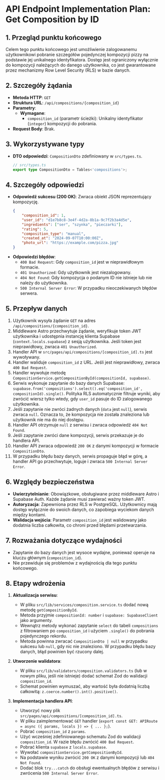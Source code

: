 # API Endpoint Implementation Plan: Get Composition by ID

## 1. Przegląd punktu końcowego
Celem tego punktu końcowego jest umożliwienie zalogowanemu użytkownikowi pobranie szczegółów pojedynczej kompozycji pizzy na podstawie jej unikalnego identyfikatora. Dostęp jest ograniczony wyłącznie do kompozycji należących do danego użytkownika, co jest gwarantowane przez mechanizmy Row Level Security (RLS) w bazie danych.

## 2. Szczegóły żądania
- **Metoda HTTP**: `GET`
- **Struktura URL**: `/api/compositions/{composition_id}`
- **Parametry**:
  - **Wymagane**:
    - `composition_id` (parametr ścieżki): Unikalny identyfikator (`integer`) kompozycji do pobrania.
- **Request Body**: Brak.

## 3. Wykorzystywane typy
- **DTO odpowiedzi**: `CompositionDto` zdefiniowany w `src/types.ts`.
  ```typescript
  // src/types.ts
  export type CompositionDto = Tables<'compositions'>;
  ```

## 4. Szczegóły odpowiedzi
- **Odpowiedź sukcesu (200 OK)**: Zwraca obiekt JSON reprezentujący kompozycję.
  ```json
  {
      "composition_id": 1,
      "user_id": "d1e7b8c8-3e4f-4d2a-8b1a-9c7f2b3a4d5e",
      "ingredients": ["ser", "szynka", "pieczarki"],
      "rating": 5,
      "composition_type": "manual",
      "created_at": "2024-09-07T10:00:00Z",
      "photo_url": "https://example.com/pizza.jpg"
  }
  ```
- **Odpowiedzi błędów**:
  - `400 Bad Request`: Gdy `composition_id` jest w nieprawidłowym formacie.
  - `401 Unauthorized`: Gdy użytkownik jest niezalogowany.
  - `404 Not Found`: Gdy kompozycja o podanym ID nie istnieje lub nie należy do użytkownika.
  - `500 Internal Server Error`: W przypadku nieoczekiwanych błędów serwera.

## 5. Przepływ danych
1. Użytkownik wysyła żądanie `GET` na adres `/api/compositions/{composition_id}`.
2. Middleware Astro przechwytuje żądanie, weryfikuje token JWT użytkownika i udostępnia instancję klienta Supabase (`context.locals.supabase`) z sesją użytkownika. Jeśli token jest nieprawidłowy, zwraca `401 Unauthorized`.
3. Handler API w `src/pages/api/compositions/[composition_id].ts` jest wywoływany.
4. Handler waliduje `composition_id` z URL. Jeśli jest nieprawidłowy, zwraca `400 Bad Request`.
5. Handler wywołuje metodę `CompositionService.getCompositionById(compositionId, supabase)`.
6. Serwis wykonuje zapytanie do bazy danych Supabase: `supabase.from('compositions').select().eq('composition_id', compositionId).single()`. Polityka RLS automatycznie filtruje wyniki, aby zwrócić wiersz tylko wtedy, gdy `user_id` pasuje do ID zalogowanego użytkownika.
7. Jeśli zapytanie nie zwróci żadnych danych (`data` jest `null`), serwis zwraca `null`. Oznacza to, że kompozycja nie została znaleziona lub użytkownik nie ma do niej dostępu.
8. Handler API otrzymuje `null` z serwisu i zwraca odpowiedź `404 Not Found`.
9. Jeśli zapytanie zwróci dane kompozycji, serwis przekazuje je do handlera API.
10. Handler API zwraca odpowiedź `200 OK` z danymi kompozycji w formacie `CompositionDto`.
11. W przypadku błędu bazy danych, serwis propaguje błąd w górę, a handler API go przechwytuje, loguje i zwraca `500 Internal Server Error`.

## 6. Względy bezpieczeństwa
- **Uwierzytelnianie**: Obowiązkowe, obsługiwane przez middleware Astro i Supabase Auth. Każde żądanie musi zawierać ważny token JWT.
- **Autoryzacja**: Zapewniona przez RLS w PostgreSQL. Użytkownicy mają dostęp wyłącznie do swoich danych, co zapobiega wyciekom danych między kontami.
- **Walidacja wejścia**: Parametr `composition_id` jest walidowany jako dodatnia liczba całkowita, co chroni przed błędami przetwarzania.

## 7. Rozważania dotyczące wydajności
- Zapytanie do bazy danych jest wysoce wydajne, ponieważ operuje na kluczu głównym (`composition_id`).
- Nie przewiduje się problemów z wydajnością dla tego punktu końcowego.

## 8. Etapy wdrożenia
1.  **Aktualizacja serwisu**:
    -   W pliku `src/lib/services/composition.service.ts` dodać nową metodę `getCompositionById`.
    -   Metoda przyjmie `compositionId: number` i `supabase: SupabaseClient` jako argumenty.
    -   Wewnątrz metody wykonać zapytanie `select` do tabeli `compositions` z filtrowaniem po `composition_id` i użyciem `.single()` do pobrania pojedynczego rekordu.
    -   Metoda powinna zwracać `CompositionDto | null` w przypadku sukcesu lub `null`, gdy nic nie znaleziono. W przypadku błędu bazy danych, błąd powinien być rzucony dalej.

2.  **Utworzenie walidatora**:
    -   W pliku `src/lib/validators/composition.validators.ts` (lub w nowym pliku, jeśli nie istnieje) dodać schemat Zod do walidacji `composition_id`.
    -   Schemat powinien wymuszać, aby wartość była dodatnią liczbą całkowitą: `z.coerce.number().int().positive()`.

3.  **Implementacja handlera API**:
    -   Utworzyć nowy plik `src/pages/api/compositions/[composition_id].ts`.
    -   W pliku zaimplementować `GET` handler (`export const GET: APIRoute = async ({ params, locals }) => { ... };`).
    -   Pobrać `composition_id` z `params`.
    -   Użyć wcześniej zdefiniowanego schematu Zod do walidacji `composition_id`. W razie błędu zwrócić `400 Bad Request`.
    -   Pobrać klienta `supabase` z `locals.supabase`.
    -   Wywołać `compositionService.getCompositionById`.
    -   Na podstawie wyniku zwrócić `200 OK` z danymi kompozycji lub `404 Not Found`.
    -   Dodać blok `try...catch` do obsługi ewentualnych błędów z serwisu i zwrócenia `500 Internal Server Error`. 